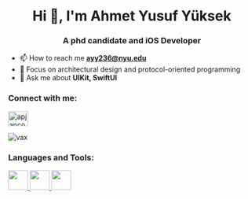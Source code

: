 <h1 align="center">Hi 👋, I'm Ahmet Yusuf Yüksek</h1>
<h3 align="center">A phd candidate and iOS Developer</h3>

- 📫 How to reach me **ayy236@nyu.edu**
- 🌱 Focus on architectural design and protocol-oriented programming
- 💬 Ask me about **UIKit, SwiftUI**

<h3 align="left">Connect with me:</h3>
<p align="left">
<a href="https://twitter.com/ay_yuksek" target="blank"><img align="center" src="https://upload.wikimedia.org/wikipedia/sco/thumb/9/9f/Twitter_bird_logo_2012.svg/1200px-Twitter_bird_logo_2012.svg.png" alt="apjanco" height="30" width="40" /></a>
</p>



![vax](https://img.shields.io/badge/vaccinated-moderna-orange)
<h3 align="left">Languages and Tools:</h3>
<p align="left"> 
<a href="https://developer.apple.com/swift/" target="_blank"> <img src="https://developer.apple.com/swift/images/swift-og.png")
"alt="swift" width="40" height="40"/> </a>
<a href="https://www.python.org/" target="_blank"> <img src="https://upload.wikimedia.org/wikipedia/commons/c/c3/Python-logo-notext.svg")
"alt="python" width="40" height="40"/> </a> 
<a href="https://www.r-project.org/" target="_blank"> <img src="https://westcampus.yale.edu/sites/default/files/styles/medium/public/event-images/r_0.png?itok=CsKHEjut")
"alt="R" width="40" height="40"/> </a> 
</p>
  
  

